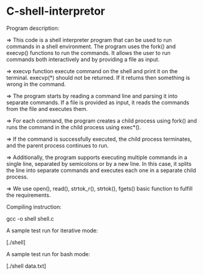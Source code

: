 # C-shell-interpretor



Program description:

=> This code is a shell interpreter program that can be used to run commands in a shell environment. The program uses the fork() and execvp() functions to run the commands. It allows the user to run commands both interactively and by providing a file as input.

=> execvp function execute command on the shell and print it on the terminal. execvp(*) should not be returned. If it returns then something is wrong in the command. 

=> The program starts by reading a command line and parsing it into separate commands. If a file is provided as input, it reads the commands from the file and executes them. 

=> For each command, the program creates a child process using fork() and runs the command in the child process using exec*().

=> If the command is successfully executed, the child process terminates, and the parent process continues to run.

=> Additionally, the program supports executing multiple commands in a single line, separated by semicolons or by a new line. In this case, it splits the line into separate commands and executes each one in a separate child process.

=> We use open(), read(), strtok_r(), strtok(), fgets() basic function to fulfill the requirements. 

Compiling instruction:

gcc -o shell shell.c

A sample test run for iterative mode:

[./shell] 

A sample test run for bash mode:

[./shell data.txt]

